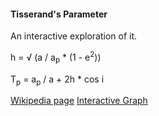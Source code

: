 ﻿#### Tisserand's Parameter ####

An interactive exploration of it.

h = √ (a / a<sub>p</sub> * (1 - e<sup>2</sup>))  

T<sub>p</sub> = a<sub>p</sub> / a + 2h * cos i  

[Wikipedia page](https://en.wikipedia.org/wiki/Tisserand's_parameter)
[Interactive Graph](tisserand.html)  
